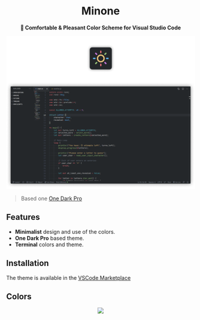 <div align="center">
<h1>Minone</h1>
<b>🌻 Comfortable & Pleasant Color Scheme for Visual Studio Code</b>
</div>

![header](images/Header.png)

> Based one [One Dark Pro](https://github.com/Binaryify/OneDark-Pro)

## Features

-   **Minimalist** design and use of the colors.
-   **One Dark Pro** based theme.
-   **Terminal** colors and theme.

## Installation

The theme is available in the [VSCode Marketplace](https://marketplace.visualstudio.com/items?itemName=miguelravila.minone)

## Colors

<p align="center">
  <img src="https://github.com/MiguelRAvila/Minone/blob/master/images/MinoneColors.png">
</p>